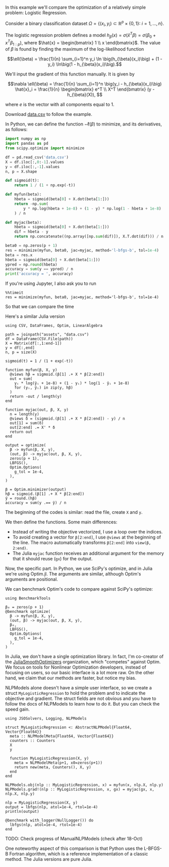 <!--This file was generated, do not modify it.-->
In this example we'll compare the optimization of a relatively simple problem: Logistic Regression.

Consider a binary classification dataset
  $\Omega = \{(x_i, y_i) \subset \mathbb{R}^p\times\{0,1\}:\ i = 1, \dots, n\}$.

The logistic regression problem defines a model
$h_{\beta}(x) = \sigma(\hat{x}^T \beta) = \sigma(\beta_0 + x^T\beta_{1:p})$,
where
$\hat{x} = \begin{bmatrix} 1 \\ x \end{bmatrix}$.
The value of $\beta$ is found by finding the maximum of the log-likelihood function

$$\ell(\beta) = \frac{1}{n} \sum_{i=1}^n y_i \ln \big(h_{\beta}(x_i)\big) + (1 - y_i) \ln\big(1 - h_{\beta}(x_i)\big).$$

We'll input the gradient of this function manually. It is given by

$$\nabla \ell(\beta) = \frac{1}{n} \sum_{i=1}^n \big(y_i - h_{\beta}(x_i)\big) \hat{x}_i = \frac{1}{n} \begin{bmatrix} e^T \\ X^T \end{bmatrix} (y - h_{\beta}(X)), $$

where $e$ is the vector with all components equal to 1.

Download [data.csv](https://github.com/abelsiqueira/julia-tutorial-at-nlesc/raw/main/assets/data.csv) to follow the example.

In Python, we can define the function $-\ell(\beta)$ to minimize, and its derivatives, as follows:

```python
import numpy as np
import pandas as pd
from scipy.optimize import minimize

df = pd.read_csv('data.csv')
X = df.iloc[:,0:-1].values
y = df.iloc[:,-1].values
n, p = X.shape

def sigmoid(t):
    return 1 / (1 + np.exp(-t))

def myfun(beta):
    hbeta = sigmoid(beta[0] + X.dot(beta[1:]))
    return -np.sum(
        y * np.log(hbeta + 1e-8) + (1 - y) * np.log(1 - hbeta + 1e-8)
    ) / n

def myjac(beta):
    hbeta = sigmoid(beta[0] + X.dot(beta[1:]))
    dif = hbeta - y
    return np.concatenate((np.array([np.sum(dif)]), X.T.dot(dif))) / n

beta0 = np.zeros(p + 1)
res = minimize(myfun, beta0, jac=myjac, method='l-bfgs-b', tol=1e-4)
beta = res.x
hbeta = sigmoid(beta[0] + X.dot(beta[1:]))
ypred = np.round(hbeta)
accuracy = sum(y == ypred) / n
print('accuracy = ', accuracy)
```
If you're using Jupyter, I also ask you to run
```
%%timeit
res = minimize(myfun, beta0, jac=myjac, method='l-bfgs-b', tol=1e-4)
```
So that we can compare the time

Here's a similar Julia version

```julia:ex1
using CSV, DataFrames, Optim, LinearAlgebra

path = joinpath("assets", "data.csv")
df = DataFrame(CSV.File(path))
X = Matrix(df[:,1:end-1])
y = df[:,end]
n, p = size(X)

sigmoid(t) = 1 / (1 + exp(-t))

function myfun(β, X, y)
  @views hβ = sigmoid.(β[1] .+ X * β[2:end])
  out = sum(
    yᵢ * log(ŷᵢ + 1e-8) + (1 - yᵢ) * log(1 - ŷᵢ + 1e-8)
    for (yᵢ, ŷᵢ) in zip(y, hβ)
  )
  return -out / length(y)
end

function myjac(out, β, X, y)
  n = length(y)
  @views δ = (sigmoid.(β[1] .+ X * β[2:end]) - y) / n
  out[1] = sum(δ)
  out[2:end] .= X' * δ
  return out
end

output = optimize(
  β -> myfun(β, X, y),
  (out, β) -> myjac(out, β, X, y),
  zeros(p + 1),
  LBFGS(),
  Optim.Options(
    g_tol = 1e-4,
  ),
)

β = Optim.minimizer(output)
hβ = sigmoid.(β[1] .+ X * β[2:end])
ŷ = round.(hβ)
accuracy = sum(y .== ŷ) / n
```

The beginning of the codes is similar: read the file, create `X` and `y`.

We then define the functions. Some main differences:
- Instead of writing the objective vectorized, I use a loop over the indices.
- To avoid creating a vector for `β[2:end]`, I use `@views` at the beginning of the line. The macro automatically transforms `β[2:end]` into `view(β, 2:end)`.
- The Julia `myjac` function receives an additional argument for the memory that it should reuse (`gx`) for the output.

Now, the specific part. In Python, we use SciPy's optimize, and in Julia we're using Optim.jl.
The arguments are similar, although Optim's arguments are positional.

We can benchmark Optim's code to compare against SciPy's optimize:

```julia:ex2
using BenchmarkTools

β₀ = zeros(p + 1)
@benchmark optimize(
  β -> myfun(β, X, y),
  (out, β) -> myjac(out, β, X, y),
  β₀,
  LBFGS(),
  Optim.Options(
    g_tol = 1e-4,
  ),
)
```

In Julia, we don't have a single optimization library.
In fact, I'm co-creator of the [JuliaSmoothOptimizers](https://juliasmoothoptimizers.github.io) organization, which "competes" against Optim.
We focus on tools for Nonlinear Optimization developers, instead of focusing on users, so our basic interface is a lot more raw.
On the other hand, we claim that our methods are faster, but notice my bias.

NLPModels alone doesn't have a simple user interface, so we create a struct `MyLogisticRegression` to hold the problem and to indicate the objective and gradient.
The struct fields are not obvious and you have to follow the docs of NLPModels to learn how to do it.
But you can check the speed gain.

```julia:ex3
using JSOSolvers, Logging, NLPModels

struct MyLogisticRegression <: AbstractNLPModel{Float64, Vector{Float64}}
  meta :: NLPModelMeta{Float64, Vector{Float64}}
  counters :: Counters
  X
  y

  function MyLogisticRegression(X, y)
    meta = NLPModelMeta(p+1, x0=zeros(p+1))
    return new(meta, Counters(), X, y)
  end
end

NLPModels.obj(nlp :: MyLogisticRegression, x) = myfun(x, nlp.X, nlp.y)
NLPModels.grad!(nlp :: MyLogisticRegression, x, gx) = myjac(gx, x, nlp.X, nlp.y)

nlp = MyLogisticRegression(X, y)
output = lbfgs(nlp, atol=1e-4, rtol=1e-4)
println(output)

@benchmark with_logger(NullLogger()) do
  lbfgs(nlp, atol=1e-4, rtol=1e-4)
end
```

TODO: Check progress of ManualNLPModels (check after 18-Oct)

One noteworthy aspect of this comparison is that Python uses the L-BFGS-B Fortran algorithm, which is a reference implementation of a classic method.
The Julia versions are pure Julia.

